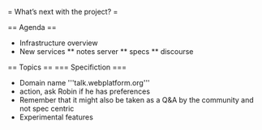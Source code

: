 = What’s next with the project? =

== Agenda ==
* Infrastructure overview
* New services
** notes server
** specs
** discourse


== Topics ==
=== Specifiction ===
* Domain name '''talk.webplatform.org'''
* action, ask Robin if he has preferences
* Remember that it might also be taken as a Q&A by the community and not spec centric
* Experimental features